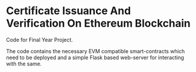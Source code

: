 # Certificate Issuance And Verification On Ethereum Blockchain
Code for Final Year Project. 

The code contains the necessary EVM compatible smart-contracts which need to be deployed and a simple Flask based web-server for interacting with the same. 
